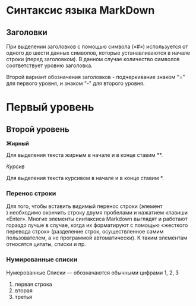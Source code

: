 # Синтаксис языка MarkDown

## Заголовки

 При выделении заголовков с помощью символа («#») используется от одного до шести данных символов, которые устанавливаются в начале строки (перед заголовком). В данном случае количество символов соответствует уровню заголовка.  

 Второй вариант обозначения заголовков - подчеркивание знаком "=" для первого уровня, и знаком "-" для второго уровня.

 Первый уровень
 ===== 
 Второй уровень  
 ---------  

 **Жирный**

 Для выделения текста жирным в начале и в конце ставим **.
 
*Курсив*

  Для выделения текста курсивом в начале и в конце ставим *.

  ### Перенос строки  

Для того, чтобы вставить видимый перенос строки (элемент <br/>) необходимо окончить строку двумя пробелами и нажатием клавиши «Enter». Многие элементы синтаксиса Markdown выглядят и работают гораздо лучше в случае, когда их форматируют с помощью «жесткого перевода строк» (разделение строк, осуществленное самим пользователем, а не программой автоматически). К таким элементам относятся цитаты, списки и пр.  

### Нумированные списки  

Нумерованные Списки —
обозначаются обычными
цифрами 1, 2, 3  
1. первая строка
2. вторая
3. третья  

